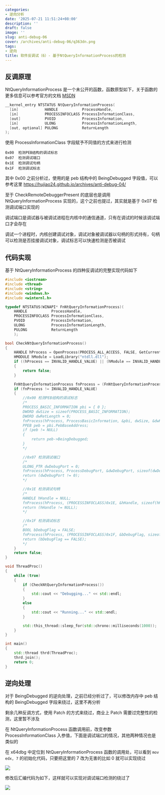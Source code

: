 ```yaml
---
categories:
- 逆向分析
date: '2025-07-21 11:51:24+08:00'
description: ''
draft: false
image: ''
slug: anti-debug-06
cover: /archives/anti-debug-06/q363dn.png
tags:
- 逆向
title: 软件反调试（6）- 基于NtQueryInformationProcess的检测
---
```




## 反调原理

NtQueryInformationProcess 是一个未公开的函数，函数原型如下，关于函数的更多信息可以参考官方的文档 [MSDN](https://learn.microsoft.com/zh-cn/windows/win32/api/winternl/nf-winternl-ntqueryinformationprocess)

```c++
__kernel_entry NTSTATUS NtQueryInformationProcess(
  [in]            HANDLE           ProcessHandle,
  [in]            PROCESSINFOCLASS ProcessInformationClass,
  [out]           PVOID            ProcessInformation,
  [in]            ULONG            ProcessInformationLength,
  [out, optional] PULONG           ReturnLength
);
```

使用 ProcessInformationClass 字段赋予不同值的方式来进行检测

```shell
0x00  检测PEB结构的调试标志
0x07  检测调试端口
0x1E  检测调试句柄
0x1F  检测调试标志
```

其中 0x00 之前分析过，使用的是 peb 结构中的 BeingDebugged 字段值，可以参考这里 https://hujiao24.github.io/archives/anti-debug-04/

至于 CheckRemoteDebuggerPresent 的底层也是调用 NtQueryInformationProcess 实现的，这个之前也提过，其实就是基于 0x07 检测调试端口实现的

调试端口是调试器与被调试进程在内核中的通信通道，只有在调试的时候该调试端口才会存在

调试一个进程时，内核创建调试对象，调试对象被调试器以句柄的形式持有，句柄可以检测是否挂接调试对象，调试标志可以快速检测是否被调试

## 代码实现

基于 NtQueryInformationProcess 的四种反调试的完整实现代码如下

```c++
#include <iostream>
#include <thread>
#include <string>
#include <windows.h>
#include <winternl.h>

typedef NTSTATUS(WINAPI* FnNtQueryInformationProcess)(
    HANDLE           ProcessHandle,
    PROCESSINFOCLASS ProcessInformationClass,
    PVOID            ProcessInformation,
    ULONG            ProcessInformationLength,
    PULONG           ReturnLength
    );

bool CheckNtQueryInformationProcess()
{
    HANDLE hProcess = OpenProcess(PROCESS_ALL_ACCESS, FALSE, GetCurrentProcessId());
    HMODULE hModule = LoadLibrary("ntdll.dll");
    if ((hProcess == INVALID_HANDLE_VALUE) || (hModule == INVALID_HANDLE_VALUE))
    {
        return false;
    }

    FnNtQueryInformationProcess fnProcess = (FnNtQueryInformationProcess)GetProcAddress(hModule, "NtQueryInformationProcess");
    if (fnProcess != INVALID_HANDLE_VALUE)
    {
        //0x00 检测PEB结构的调试标志
        /*
        PROCESS_BASIC_INFORMATION pbi = { 0 };
        DWORD dwSize = sizeof(PROCESS_BASIC_INFORMATION);
        DWORD dwRetLength = 0;
        fnProcess(hProcess, ProcessBasicInformation, &pbi, dwSize, &dwRetLength);
        PPEB peb = pbi.PebBaseAddress;
        if (peb != NULL)
        {
            return peb->BeingDebugged;
        }
        */

        //0x07 检测调试端口
        /*
        ULONG_PTR dwDebugPort = 0;
        fnProcess(hProcess, ProcessDebugPort, &dwDebugPort, sizeof(dwDebugPort), NULL);
        return (dwDebugPort != 0);
        */

        //0x1E 检测调试句柄
        /*
        HANDLE hHandle = NULL;
        fnProcess(hProcess, (PROCESSINFOCLASS)0x1E, &hHandle, sizeof(hHandle), NULL);
        return (hHandle != NULL);
        */

        //0x1F 检测调试标志
        /*
        BOOL bDebugFlag = FALSE;
        fnProcess(hProcess, (PROCESSINFOCLASS)0x1F, &bDebugFlag, sizeof(bDebugFlag), NULL);
        return (bDebugFlag == FALSE);
        */
    }
    return false;
}

void ThreadProc()
{
    while (true)
    {
        if (CheckNtQueryInformationProcess())
        {
            std::cout << "Debugging..." << std::endl;
        }
        else
        {
            std::cout << "Running..." << std::endl;
        }

        std::this_thread::sleep_for(std::chrono::milliseconds(1000));
    }
}

int main()
{
    std::thread thrd(ThreadProc);
    thrd.join();
    return 0;
}
```

## 逆向处理

对于 BeingDebugged 的逆向处理，之前已经分析过了，可以修改内存中 peb 结构的 BeingDebugged 字段来绕过，这里不再分析

剩余几种反调方式，使用 Patch 的方式来绕过，商业上 Patch 需要过完整性的检测，这里暂不涉及

在 NtQueryInformationProcess 函数调用前，改变参数 ProcessInformationClass 入参值，下面是调试端口的情况，其他两种情况也是类似的

在 x64dbg 中定位到 NtQueryInformationProcess 函数的调用处，可以看到 `mov edx, 7` 的初始化代码，只要把这里的 7 改为无害的比如 0 就可以实现绕过

![](/archives/anti-debug-06/q363dn.png)

修改后汇编代码为如下，这样就可以实现对调试端口检测的绕过了 

![](/archives/anti-debug-06/zo5t0l.png)
